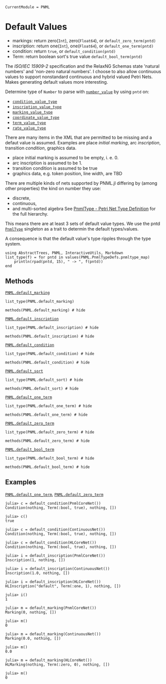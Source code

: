 ```@meta
CurrentModule = PNML
```

# Default Values

  - markings: return zero(`Int`), zero(`Float64`), or `default_zero_term(pntd)`
  - inscription: return one(`Int`), one(`Float64`), or `default_one_term(pntd)`
  - condition: return `true`, or `default_condition(pntd)`
  - Term: return boolean sort's true value `default_bool_term(pntd)`

The _ISO/IEC 15909-2_ specification and the RelaxNG Schemas state 'natural numbers' and 'non-zero natural numbers'. I choose to also allow continuous values to support nonstandard continuous and hybrid valued Petri Nets. Makes generating default values more interesting.

Determine type of `Number` to parse with [`number_value`](@ref) by using `pntd` on:
  - [`condition_value_type`](@ref)
  - [`inscription_value_type`](@ref)
  - [`marking_value_type`](@ref)
  - [`coordinate_value_type`](@ref)
  - [`term_value_type`](@ref)
  - [`rate_value_type`](@ref)


There are many items in the XML that are permitted to be missing and a defaut value is assumed.
Examples are place _initial marking_, arc _inscription_, transition _condition_, graphics data.

  - place initial marking is assumed to be empty, i. e. 0.
  - arc inscription is assumed to be 1.
  - transition condition is assumed to be true
  - graphics data, e.g. token position, line width, are TBD


There are multiple kinds of nets supported by PNML.jl differing by (among other properties)
the kind on number they use:
  - discrete,
  - continuous,
  - and multi-sorted algebra
See [PnmlType - Petri Net Type Definition](@ref) for the full hierarchy.

This means there are at least 3 sets of default value types.
We use the pntd [`PnmlType`](@ref) singleton as a trait to determin the default types/values.

A consequence is that the default value's type ripples through the type system.

```@setup methods
using AbstractTrees, PNML, InteractiveUtils, Markdown
list_type(f) = for pntd in values(PNML.PnmlTypeDefs.pnmltype_map)
    println(rpad(pntd, 15), " -> ", f(pntd))
end
```

## Methods

[`PNML.default_marking`](@ref)

```@example methods
list_type(PNML.default_marking)
```
```@example methods
methods(PNML.default_marking) # hide
```

[`PNML.default_inscription`](@ref)

```@example methods
list_type(PNML.default_inscription) # hide
```
```@example methods
methods(PNML.default_inscription) # hide
```

[`PNML.default_condition`](@ref)

```@example methods
list_type(PNML.default_condition) # hide
```
```@example methods
methods(PNML.default_condition) # hide
```

[`PNML.default_sort`](@ref)

```@example methods
list_type(PNML.default_sort) # hide
```
```@example methods
methods(PNML.default_sort) # hide
```

[`PNML.default_one_term`](@ref)

```@example methods
list_type(PNML.default_one_term) # hide
```
```@example methods
methods(PNML.default_one_term) # hide
```

[`PNML.default_zero_term`](@ref)

```@example methods
list_type(PNML.default_zero_term) # hide
```
```@example methods
methods(PNML.default_zero_term) # hide
```

[`PNML.default_bool_term`](@ref)

```@example methods
list_type(PNML.default_bool_term) # hide
```
```@example methods
methods(PNML.default_bool_term) # hide
```

## Examples

[`PNML.default_one_term`](@ref), [`PNML.default_zero_term`](@ref)

```jldoctest; setup=:(using PNML; using PNML: default_condition)
julia> c = default_condition(PnmlCoreNet())
Condition(nothing, Term(:bool, true), nothing, [])

julia> c()
true

julia> c = default_condition(ContinuousNet())
Condition(nothing, Term(:bool, true), nothing, [])

julia> c = default_condition(HLCoreNet())
Condition(nothing, Term(:bool, true), nothing, [])
```


```jldoctest; setup=:(using PNML; using PNML: default_inscription)
julia> i = default_inscription(PnmlCoreNet())
Inscription(1, nothing, [])

julia> i = default_inscription(ContinuousNet())
Inscription(1.0, nothing, [])

julia> i = default_inscription(HLCoreNet())
HLInscription("default", Term(:one, 1), nothing, [])

julia> i()
1
```


```jldoctest; setup=:(using PNML; using PNML: default_marking, Marking, HLMarking, pnmltype)
julia> m = default_marking(PnmlCoreNet())
Marking(0, nothing, [])

julia> m()
0

julia> m = default_marking(ContinuousNet())
Marking(0.0, nothing, [])

julia> m()
0.0

julia> m = default_marking(HLCoreNet())
HLMarking(nothing, Term(:zero, 0), nothing, [])

julia> m()
0
```
